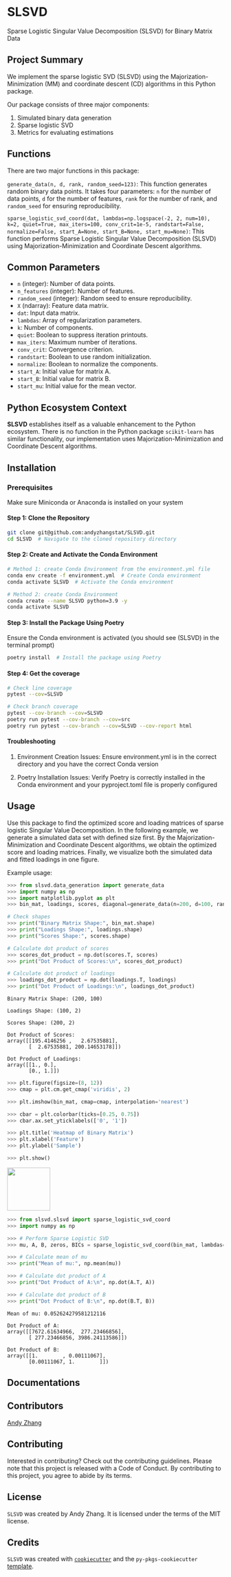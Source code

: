 # SLSVD

Sparse Logistic Singular Value Decomposition (SLSVD) for Binary Matrix Data

<!-- ![CI/CD](https://github.com/UBC-MDS/lr_cd/actions/workflows/ci-cd.yml/badge.svg)
[![codecov](https://codecov.io/gh/UBC-MDS/lr_cd/branch/main/graph/badge.svg)](https://codecov.io/gh/UBC-MDS/lr_cd)
[![Documentation Status](https://readthedocs.org/projects/lr-cd/badge/?version=latest)](https://lr-cd.readthedocs.io/en/latest/?badge=latest)
[![License: MIT](https://img.shields.io/badge/License-MIT-yellow.svg)](https://opensource.org/licenses/MIT)
![version](https://img.shields.io/github/v/release/UBC-MDS/lr_cd)
[![Python 3.9.0](https://img.shields.io/badge/python-3.9.0-blue.svg)](https://www.python.org/downloads/release/python-390/)
![release](https://img.shields.io/github/release-date/UBC-MDS/lr_cd)
[![Project Status: Active – The project has reached a stable, usable state and is being actively developed.](https://www.repostatus.org/badges/latest/active.svg)](https://www.repostatus.org/#active)
 -->


## Project Summary

We implement the sparse logistic SVD (SLSVD) using the Majorization-Minimization (MM) and coordinate descent (CD) algorithms in this Python package. 

Our package consists of three major components:

1. Simulated binary data generation
2. Sparse logistic SVD 
3. Metrics for evaluating estimations


## Functions

There are two major functions in this package:

`generate_data(n, d, rank, random_seed=123)`: This function generates random binary data points. It takes four parameters: `n` for the number of data points, `d` for the number of features, `rank` for the number of rank, and `random_seed` for ensuring reproducibility.

`sparse_logistic_svd_coord(dat, lambdas=np.logspace(-2, 2, num=10), k=2, quiet=True,
                           max_iters=100, conv_crit=1e-5, randstart=False,
                           normalize=False, start_A=None, start_B=None, start_mu=None)`: This function performs Sparse Logistic Singular Value Decomposition (SLSVD) using Majorization-Minimization and Coordinate Descent algorithms. 



## Common Parameters
- `n` (integer): Number of data points.
- `n_features` (integer): Number of features.
- `random_seed` (integer): Random seed to ensure reproducibility.
- `X` (ndarray): Feature data matrix.
- `dat`: Input data matrix.
- `lambdas`: Array of regularization parameters.
- `k`: Number of components.
- `quiet`: Boolean to suppress iteration printouts.
- `max_iters`: Maximum number of iterations.
- `conv_crit`: Convergence criterion.
- `randstart`: Boolean to use random initialization.
- `normalize`: Boolean to normalize the components.
- `start_A`: Initial value for matrix A.
- `start_B`: Initial value for matrix B.
- `start_mu`: Initial value for the mean vector.





## Python Ecosystem Context

**SLSVD** establishes itself as a valuable enhancement to the Python ecosystem. There is no function in the Python package `scikit-learn` has similar functionality,  our implementation uses Majorization-Minimization and Coordinate Descent algorithms.




## Installation

### Prerequisites

Make sure Miniconda or Anaconda is installed on your system

#### Step 1: Clone the Repository

```bash
git clone git@github.com:andyzhangstat/SLSVD.git
cd SLSVD  # Navigate to the cloned repository directory
```

#### Step 2: Create and Activate the Conda Environment

```bash
# Method 1: create Conda Environment from the environment.yml file
conda env create -f environment.yml  # Create Conda environment
conda activate SLSVD  # Activate the Conda environment

# Method 2: create Conda Environment 
conda create --name SLSVD python=3.9 -y
conda activate SLSVD
```

#### Step 3: Install the Package Using Poetry

Ensure the Conda environment is activated (you should see (SLSVD) in the terminal prompt)

```bash
poetry install  # Install the package using Poetry
```

#### Step 4: Get the coverage

```bash
# Check line coverage
pytest --cov=SLSVD

# Check branch coverage
pytest --cov-branch --cov=SLSVD
poetry run pytest --cov-branch --cov=src
poetry run pytest --cov-branch --cov=SLSVD --cov-report html
```

#### Troubleshooting

1. Environment Creation Issues: Ensure environment.yml is in the correct directory and you have the correct Conda version

2. Poetry Installation Issues: Verify Poetry is correctly installed in the Conda environment and your pyproject.toml file is properly configured

## Usage

Use this package to find the optimized score and loading matrices of sparse logistic Singular Value Decomposition. In the following example, we generate a simulated data set with defined size first. By the Majorization-Minimization and Coordinate Descent algorithms, we obtain the optimized score and loading matrices. Finally, we visualize both the simulated data and fitted loadings in one figure.

Example usage:

```python
>>> from slsvd.data_generation import generate_data
>>> import numpy as np
>>> import matplotlib.pyplot as plt
>>> bin_mat, loadings, scores, diagonal=generate_data(n=200, d=100, rank=2, random_seed=123)

# Check shapes
>>> print("Binary Matrix Shape:", bin_mat.shape)
>>> print("Loadings Shape:", loadings.shape)
>>> print("Scores Shape:", scores.shape)

# Calculate dot product of scores
>>> scores_dot_product = np.dot(scores.T, scores)
>>> print("Dot Product of Scores:\n", scores_dot_product)

# Calculate dot product of loadings
>>> loadings_dot_product = np.dot(loadings.T, loadings)
>>> print("Dot Product of Loadings:\n", loadings_dot_product)

```

```
Binary Matrix Shape: (200, 100)

Loadings Shape: (100, 2)

Scores Shape: (200, 2)

Dot Product of Scores:
array([[195.4146256 ,   2.67535881],
       [  2.67535881, 200.14653178]])

Dot Product of Loadings:
array([[1., 0.],
       [0., 1.]])
```



```python
>>> plt.figure(figsize=(8, 12))
>>> cmap = plt.cm.get_cmap('viridis', 2)

>>> plt.imshow(bin_mat, cmap=cmap, interpolation='nearest')

>>> cbar = plt.colorbar(ticks=[0.25, 0.75])
>>> cbar.ax.set_yticklabels(['0', '1'])

>>> plt.title('Heatmap of Binary Matrix')
>>> plt.xlabel('Feature')
>>> plt.ylabel('Sample')

>>> plt.show()
```


<img src="https://github.com/andyzhangstat/SLSVD/blob/main/img/heatmap.png" height="100">



```python
>>> from slsvd.slsvd import sparse_logistic_svd_coord
>>> import numpy as np

>>> # Perform Sparse Logistic SVD
>>> mu, A, B, zeros, BICs = sparse_logistic_svd_coord(bin_mat, lambdas=np.logspace(-2, 1, num=10), k=2)

>>> # Calculate mean of mu
>>> print("Mean of mu:", np.mean(mu))

>>> # Calculate dot product of A
>>> print("Dot Product of A:\n", np.dot(A.T, A))

>>> # Calculate dot product of B
>>> print("Dot Product of B:\n", np.dot(B.T, B))

```



```
Mean of mu: 0.052624279581212116

Dot Product of A:
array([[7672.61634966,  277.23466856],
       [ 277.23466856, 3986.24113586]])

Dot Product of B:
array([[1.        , 0.00111067],
       [0.00111067, 1.        ]])

```




## Documentations

<!-- 
Online documentation is available [readthedocs](https://lr-cd.readthedocs.io/en/latest/?badge=latest).

Publishing on [TestPyPi](https://test.pypi.org/project/lr-cd/) and [PyPi](https://pypi.org/project/lr-cd/). -->

## Contributors

[Andy Zhang](https://github.com/andyzhangstat) 


## Contributing

Interested in contributing? Check out the contributing guidelines. Please note that this project is released with a Code of Conduct. By contributing to this project, you agree to abide by its terms.

## License

`SLSVD` was created by Andy Zhang. It is licensed under the terms of the MIT license.

## Credits

`SLSVD` was created with [`cookiecutter`](https://cookiecutter.readthedocs.io/en/latest/) and the `py-pkgs-cookiecutter` [template](https://github.com/py-pkgs/py-pkgs-cookiecutter).
